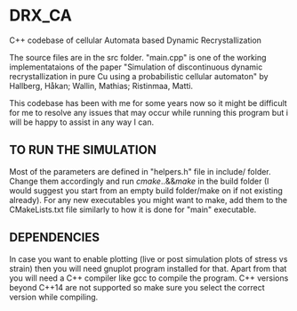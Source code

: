 # DRX_CA
C++ codebase of cellular Automata based Dynamic Recrystallization

The source files are in the src folder. "main.cpp" is one of the working implementataions of the paper "Simulation of discontinuous dynamic recrystallization in pure Cu using a probabilistic cellular automaton" by Hallberg, Håkan; Wallin, Mathias; Ristinmaa, Matti.

This codebase has been with me for some years now so it might be difficult for me to resolve any issues that may occur while running this program but i will be happy to assist in any way I can.

## TO RUN THE SIMULATION

Most of the parameters are defined in "helpers.h" file in include/ folder. Change them accordingly and run $cmake .. \&\& make$ in the build folder (I would suggest you start from an empty build folder/make on if not existing already). For any new executables you might want to make, add them to the CMakeLists.txt file similarly to how it is done for "main" executable.

## DEPENDENCIES
In case you want to enable plotting (live or post simulation plots of stress vs strain) then you will need gnuplot program installed for that. Apart from that you will need a C++ compiler like gcc to compile the program. C++ versions beyond C++14 are not supported so make sure you select the correct version while compiling.
